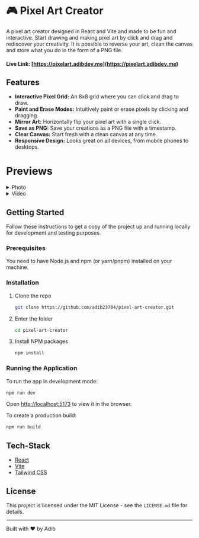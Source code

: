 # 🎮 Pixel Art Creator

A pixel art creator designed in React and Vite and made to be fun and interactive. Start drawing and making pixel art by click and drag and rediscover your creativity. It is possible to reverse your art, clean the canvas and store what you do in the form of a PNG file.

#### Live Link: [https://pixelart.adibdev.me](https://pixelart.adibdev.me)

## Features

- **Interactive Pixel Grid:** An 8x8 grid where you can click and drag to draw.
- **Paint and Erase Modes:** Intuitively paint or erase pixels by clicking and dragging.
- **Mirror Art:** Horizontally flip your pixel art with a single click.
- **Save as PNG:** Save your creations as a PNG file with a timestamp.
- **Clear Canvas:** Start fresh with a clean canvas at any time.
- **Responsive Design:** Looks great on all devices, from mobile phones to desktops.

# Previews

<details>
<summary>Photo</summary>

![Pixel Art Creator Screenshot](./public/screenshots/1.png)

</details>
<details>
<summary>Video</summary>

<p>
  <video src="https://raw.githubusercontent.com/Adib23704/Pixel-Art-Creator/refs/heads/master/public/screenshots/demo.mp4" width="450" controls></video>
</p>

</details>

## Getting Started

Follow these instructions to get a copy of the project up and running locally for development and testing purposes.

### Prerequisites

You need to have Node.js and npm (or yarn/pnpm) installed on your machine.

### Installation

1.  Clone the repo
    ```sh
    git clone https://github.com/adib23704/pixel-art-creator.git
    ```
2.  Enter the folder
    ```sh
    cd pixel-art-creator
    ```
3.  Install NPM packages
    ```sh
    npm install
    ```

### Running the Application

To run the app in development mode:

```sh
npm run dev
```

Open [http://localhost:5173](http://localhost:5173) to view it in the browser.

To create a production build:

```sh
npm run build
```

## Tech-Stack

- [React](https://reactjs.org/)
- [Vite](https://vitejs.dev/)
- [Tailwind CSS](https://tailwindcss.com/)

## License

This project is licensed under the MIT License - see the `LICENSE.md` file for details.

---

Built with ❤️ by Adib
